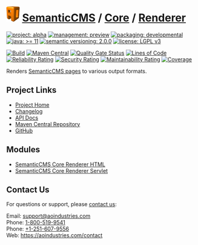 # [<img src="ao-logo.png" alt="AO Logo" width="35" height="40">](https://github.com/ao-apps) [SemanticCMS](https://github.com/ao-apps/semanticcms) / [Core](https://github.com/ao-apps/semanticcms-core) / [Renderer](https://github.com/ao-apps/semanticcms-core-renderer)

[![project: alpha](https://semanticcms.com/ao-badges/project-alpha.svg)](https://aoindustries.com/life-cycle#project-alpha)
[![management: preview](https://semanticcms.com/ao-badges/management-preview.svg)](https://aoindustries.com/life-cycle#management-preview)
[![packaging: developmental](https://semanticcms.com/ao-badges/packaging-developmental.svg)](https://aoindustries.com/life-cycle#packaging-developmental)  
[![java: &gt;= 11](https://semanticcms.com/ao-badges/java-11.svg)](https://docs.oracle.com/en/java/javase/11/)
[![semantic versioning: 2.0.0](https://semanticcms.com/ao-badges/semver-2.0.0.svg)](http://semver.org/spec/v2.0.0.html)
[![license: LGPL v3](https://semanticcms.com/ao-badges/license-lgpl-3.0.svg)](https://www.gnu.org/licenses/lgpl-3.0)

[![Build](https://github.com/ao-apps/semanticcms-core-renderer/workflows/Build/badge.svg?branch=master)](https://github.com/ao-apps/semanticcms-core-renderer/actions?query=workflow%3ABuild)
[![Maven Central](https://maven-badges.herokuapp.com/maven-central/com.semanticcms/semanticcms-core-renderer/badge.svg)](https://maven-badges.herokuapp.com/maven-central/com.semanticcms/semanticcms-core-renderer)
[![Quality Gate Status](https://sonarcloud.io/api/project_badges/measure?branch=master&project=com.semanticcms%3Asemanticcms-core-renderer&metric=alert_status)](https://sonarcloud.io/dashboard?branch=master&id=com.semanticcms%3Asemanticcms-core-renderer)
[![Lines of Code](https://sonarcloud.io/api/project_badges/measure?branch=master&project=com.semanticcms%3Asemanticcms-core-renderer&metric=ncloc)](https://sonarcloud.io/component_measures?branch=master&id=com.semanticcms%3Asemanticcms-core-renderer&metric=ncloc)  
[![Reliability Rating](https://sonarcloud.io/api/project_badges/measure?branch=master&project=com.semanticcms%3Asemanticcms-core-renderer&metric=reliability_rating)](https://sonarcloud.io/component_measures?branch=master&id=com.semanticcms%3Asemanticcms-core-renderer&metric=Reliability)
[![Security Rating](https://sonarcloud.io/api/project_badges/measure?branch=master&project=com.semanticcms%3Asemanticcms-core-renderer&metric=security_rating)](https://sonarcloud.io/component_measures?branch=master&id=com.semanticcms%3Asemanticcms-core-renderer&metric=Security)
[![Maintainability Rating](https://sonarcloud.io/api/project_badges/measure?branch=master&project=com.semanticcms%3Asemanticcms-core-renderer&metric=sqale_rating)](https://sonarcloud.io/component_measures?branch=master&id=com.semanticcms%3Asemanticcms-core-renderer&metric=Maintainability)
[![Coverage](https://sonarcloud.io/api/project_badges/measure?branch=master&project=com.semanticcms%3Asemanticcms-core-renderer&metric=coverage)](https://sonarcloud.io/component_measures?branch=master&id=com.semanticcms%3Asemanticcms-core-renderer&metric=Coverage)

Renders [SemanticCMS pages](https://github.com/ao-apps/semanticcms-core-pages) to various output formats.

## Project Links
* [Project Home](https://semanticcms.com/core/renderer/)
* [Changelog](https://semanticcms.com/core/renderer/changelog)
* [API Docs](https://semanticcms.com/core/renderer/apidocs/)
* [Maven Central Repository](https://central.sonatype.com/artifact/com.semanticcms/semanticcms-core-renderer)
* [GitHub](https://github.com/ao-apps/semanticcms-core-renderer)

## Modules
* [SemanticCMS Core Renderer HTML](https://github.com/ao-apps/semanticcms-core-renderer-html)
* [SemanticCMS Core Renderer Servlet](https://github.com/ao-apps/semanticcms-core-renderer-servlet)

## Contact Us
For questions or support, please [contact us](https://aoindustries.com/contact):

Email: [support@aoindustries.com](mailto:support@aoindustries.com)  
Phone: [1-800-519-9541](tel:1-800-519-9541)  
Phone: [+1-251-607-9556](tel:+1-251-607-9556)  
Web: https://aoindustries.com/contact
